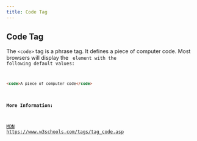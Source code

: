 ```yaml
---
title: Code Tag
---
```

## Code Tag

The `<code>` tag is a phrase tag. It defines a piece of computer code. Most browsers will display the <code> element with the following default values:

```html
<code>A piece of computer code</code>
```


#### More Information:
[MDN](https://developer.mozilla.org/en-US/docs/Web/HTML/Element/code)
https://www.w3schools.com/tags/tag_code.asp

